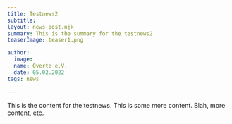 ```yaml
---
title: Testnews2
subtitle: 
layout: news-post.njk
summary: This is the summary for the testnews2
teaserImage: teaser1.png

author:
  image: 
  name: Overte e.V.
  date: 05.02.2022
tags: news

---
```



This is the content for the testnews. This is some more content. Blah, more content, etc.

